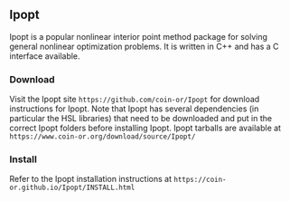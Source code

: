 ## Ipopt

Ipopt is a popular nonlinear interior point method package for solving general nonlinear optimization problems. It is written in C++ and has a C interface available.

### Download
Visit the Ipopt site `https://github.com/coin-or/Ipopt` for download instructions for Ipopt. Note that Ipopt has several dependencies (in particular the HSL libraries) that need to be downloaded and put in the correct Ipopt folders before installing Ipopt. Ipopt tarballs are available at `https://www.coin-or.org/download/source/Ipopt/`

### Install
Refer to the Ipopt installation instructions at `https://coin-or.github.io/Ipopt/INSTALL.html`